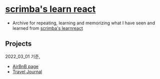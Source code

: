 # [scrimba's learn react](https://scrimba.com/learn/learnreact/)

- Archive for repeating, learning and memorizing what I have seen and learned from [scrimba's learnreact](https://scrimba.com/learn/learnreact/)

## Projects

2022_03_01 기준,</br>

- [AirBnB page](https://github.com/SphereSRYN/React-Course2022/tree/main/my-app)
- [Travel Journal](https://github.com/SphereSRYN/React-Course2022/tree/main/travel-journal)
